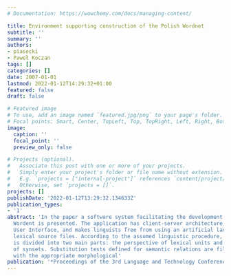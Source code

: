 ```yaml
---
# Documentation: https://wowchemy.com/docs/managing-content/

title: Environment supporting construction of the Polish Wordnet
subtitle: ''
summary: ''
authors:
- piasecki
- Paweł Koczan
tags: []
categories: []
date: 2007-01-01
lastmod: 2022-01-12T14:29:32+01:00
featured: false
draft: false

# Featured image
# To use, add an image named `featured.jpg/png` to your page's folder.
# Focal points: Smart, Center, TopLeft, Top, TopRight, Left, Right, BottomLeft, Bottom, BottomRight.
image:
  caption: ''
  focal_point: ''
  preview_only: false

# Projects (optional).
#   Associate this post with one or more of your projects.
#   Simply enter your project's folder or file name without extension.
#   E.g. `projects = ["internal-project"]` references `content/project/deep-learning/index.md`.
#   Otherwise, set `projects = []`.
projects: []
publishDate: '2022-01-12T13:29:32.134633Z'
publication_types:
- '1'
abstract: 'In the paper a software system facilitating the development of the Polish
  Wordent is presented. The application has client-server architecture, posses a Graphical
  User Interface, and makes linguists free from using an artificial language of the
  lexical source files. According to the assumed linguistic procedure, the user interface
  is divided into two main parts: the perspective of lexical units and the perspective
  of synsets. Substitution tests defined for semantic relations are filled automatically
  with the appropriate morphological'
publication: '*Proceedings of the 3rd Language and Technology Conference*'
---
```

